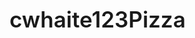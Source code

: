# cwhaite123Pizza
<!DOCTYPE html>
<html lang="en">
<head>
    <meta charset="UTF-8">
    <meta name="viewport" content="width=device-width, initial-scale=1.0">
    <title>Crust & Co</title>
    <style>
        @import url('https://fonts.googleapis.com/css2?family=Poppins:wght@300;400;600&display=swap');
        
        body {
            font-family: 'Poppins', sans-serif;
            line-height: 1.6;
            margin: 0;
            padding: 0;
            background-color: #f7f7f7;
            color: #4f0d0d;
        }
        header {
            background-color: #4f0d0d;
            color: white;
            padding: 1rem;
            text-align: center;
            box-shadow: 0 2px 4px rgba(0, 0, 0, 0.1);
        }
        h1 {
            margin: 0;
            font-size: 2.5em;
            font-weight: 600;
        }
        nav {
            background-color: #F39666;
            padding: 0.5rem;
            position: sticky;
            top: 0;
            z-index: 1000;
        }
        nav ul {
            list-style-type: none;
            padding: 0;
            margin: 0;
            display: flex;
            justify-content: center;
        }
        nav ul li {
            margin: 0 15px;
        }
        nav ul li a {
            color: white;
            text-decoration: none;
            font-weight: 600;
            padding: 5px 10px;
            border-radius: 5px;
            transition: background-color 0.3s;
        }
        nav ul li a:hover {
            background-color: rgba(255, 255, 255, 0.2);
        }
        .container {
            width: 90%;
            max-width: 1200px;
            margin: auto;
            padding: 20px;
        }
        .menu-item {
            background-color: white;
            border-radius: 10px;
            padding: 20px;
            margin-bottom: 20px;
            box-shadow: 0 4px 6px rgba(0, 0, 0, 0.1);
            transition: transform 0.3s;
        }
        .menu-item:hover {
            transform: translateY(-5px);
        }
        .menu-item h4 {
            color: #ff6b6b;
            margin-top: 0;
        }
        button {
            background-color: #4ecdc4;
            color: white;
            border: none;
            padding: 10px 15px;
            border-radius: 5px;
            cursor: pointer;
            transition: background-color 0.3s;
        }
        button:hover {
            background-color: #45b7aa;
        }
        .page {
            display: none;
            animation: fadeIn 0.5s;
        }
        .page.active {
            display: block;
        }
        @keyframes fadeIn {
            from { opacity: 0; }
            to { opacity: 1; }
        }
        #cart-icon {
            position: fixed;
            top: 20px;
            right: 20px;
            background-color: #ff6b6b;
            color: white;
            width: 50px;
            height: 50px;
            border-radius: 50%;
            display: flex;
            justify-content: center;
            align-items: center;
            cursor: pointer;
            z-index: 1001;
        }
        #cart-count {
            position: absolute;
            top: -5px;
            right: -5px;
            background-color: #4ecdc4;
            color: white;
            border-radius: 50%;
            width: 20px;
            height: 20px;
            display: flex;
            justify-content: center;
            align-items: center;
            font-size: 12px;
        }
        #checkout {
            position: fixed;
            top: 0;
            right: -300px;
            width: 300px;
            height: 100%;
            background-color: white;
            box-shadow: -2px 0 5px rgba(0, 0, 0, 0.1);
            transition: right 0.3s;
            z-index: 1002;
            padding: 20px;
            box-sizing: border-box;
            overflow-y: auto;
        }
        #checkout.active {
            right: 0;
        }
        #close-checkout {
            position: absolute;
            top: 10px;
            right: 10px;
            cursor: pointer;
            font-size: 20px;
        }
        form {
            margin-top: 20px;
        }
        input, select {
            width: 100%;
            padding: 10px;
            margin-bottom: 10px;
            border: 1px solid #ddd;
            border-radius: 5px;
        }
        input[type="submit"] {
            background-color: #4ecdc4;
            color: white;
            border: none;
            cursor: pointer;
            transition: background-color 0.3s;
        }
        input[type="submit"]:hover {
            background-color: #45b7aa;
        }
        /* Adding height to the image */
        img {
            height: 200px; /* Change to your desired height */
            width: auto; /* Maintain aspect ratio */
            display: block; /* Centering image when it's a block */
            margin: 20px auto; /* Centering the image with margin */
        }
    </style>
</head>
<body>
    <header>
        <h1>Crust & Co</h1>
    </header>
    <nav>
        <ul>
            <li><a onclick="showPage('home')">Home</a></li>
            <li><a onclick="showPage('menu')">Menu</a></li>
            <li><a onclick="showPage('info')">Store Info</a></li>
        </ul>
    </nav>

    <div id="cart-icon" onclick="toggleCheckout()">
        🛒
        <span id="cart-count">0</span>
    </div>

    <div id="checkout">
        <span id="close-checkout" onclick="toggleCheckout()">✖</span>
        <h2>Your Cart</h2>
        <ul id="cart-items"></ul>
        <p>Total: $<span id="cart-total">0</span></p>
        <form id="order-form">
            <h3>Order Details</h3>
            <input type="text" id="name" placeholder="Your Name" required>
            <input type="email" id="email" placeholder="Your Email" required>
            <input type="text" id="phone" placeholder="Your Phone Number" required>
            <input type="text" id="address" placeholder="Delivery Address">
            <select id="order-type" required>
                <option value="">Select Order Type</option>
                <option value="delivery">Delivery</option>
                <option value="pickup">Pickup</option>
            </select>
            <input type="submit" value="Place Order">
        </form>
    </div>

    <div class="container">
        <div id="home" class="page active">
            <h2>Welcome to Crust & Co</h2>
            <p>Indulge in our delicious pizzas, available for pickup and delivery. Each pie is crafted with the freshest ingredients and topped with a blend of mouthwatering cheeses, ensuring a symphony of flavors in every bite. Whether you prefer classic favorites like Margherita and Pepperoni, or you're feeling adventurous with our gourmet options like Truffle Mushroom and BBQ Chicken, there's something to tantalize every palate.</p>
        </div>

        <img src="gallery1.jpg"> 

        <div id="menu" class="page">
            <h2>Our Menu</h2>
            <div id="pizza-menu">
                <h3>Pizzas</h3>
                <div class="menu-item">
                    <h4>Margherita</h4>
                    <p>Classic tomato sauce, mozzarella, and basil</p>
                    <button onclick="addToCart('Margherita', 12)">Add to Cart - $12</button>
                </div>
                <div class="menu-item">
                    <h4>Pepperoni</h4>
                    <p>Tomato sauce, mozzarella, and pepperoni</p>
                    <button onclick="addToCart('Pepperoni', 14)">Add to Cart - $14</button>
                </div>
                <div class="menu-item">
                    <h4>Vegetarian</h4>
                    <p>Tomato sauce, mozzarella, bell peppers, onions, and mushrooms</p>
                    <button onclick="addToCart('Vegetarian', 13)">Add to Cart - $13</button>
                </div>
                <div class="menu-item">
                    <h4>Hawaiian</h4>
                    <p>Tomato sauce, mozzarella, ham, and pineapple</p>
                    <button onclick="addToCart('Hawaiian', 15)">Add to Cart - $15</button>
                </div>
                <div class="menu-item">
                    <h4>BBQ Chicken</h4>
                    <p>BBQ sauce, mozzarella, grilled chicken, and red onions</p>
                    <button onclick="addToCart('BBQ Chicken', 16)">Add to Cart - $16</button>
                </div>
                <div class="menu-item">
                    <h4>Supreme</h4>
                    <p>Tomato sauce, mozzarella, pepperoni, sausage, bell peppers, onions, and olives</p>
                    <button onclick="addToCart('Supreme', 17)">Add to Cart - $17</button>
                </div>
            </div>
            
            <div id="drinks-menu">
                <h3>Soft Drinks</h3>
                <div class="menu-item">
                    <h4>Cola</h4>
                    <button onclick="addToCart('Cola', 2)">Add to Cart - $2</button>
                </div>
                <div class="menu-item">
                    <h4>Lemon-Lime Soda</h4>
                    <button onclick="addToCart('Lemon-Lime Soda', 2)">Add to Cart - $2</button>
                </div>
                <div class="menu-item">
                    <h4>Orange Soda</h4>
                    <button onclick="addToCart('Orange Soda', 2)">Add to Cart - $2</button>
                </div>
            </div>
            
            <div id="special-menu">
                <h3>Special</h3>
                <div class="menu-item">
                    <h4>Family Meal Deal</h4>
                    <p>2 large pizzas, 4 soft drinks, and a dozen donuts</p>
                    <button onclick="addToCart('Family Meal Deal', 30)">Add to Cart - $30</button>
                </div>
            </div>
        </div>

        <div id="info" class="page">
            <h2>Store Information</h2>
            <p>Address: 123 Pizza Street, Pizzaville, PZ 12345</p>
            <p>Phone: (555) 123-4567</p>
            <p>Hours: Mon-Sun 11:00 AM - 10:00 PM</p>
        </div>
    </div>

    <script>
        let cart = [];
        
        function showPage(pageId) {
            document.querySelectorAll('.page').forEach(page => {
                page.classList.remove('active');
            });
            document.getElementById(pageId).classList.add('active');
        }
        
        function addToCart(item, price) {
            cart.push({item, price});
            updateCart();
            showCheckout();
        }
        
        function updateCart() {
            const cartItems = document.getElementById('cart-items');
            const cartTotal = document.getElementById('cart-total');
            const cartCount = document.getElementById('cart-count');
            
            cartItems.innerHTML = '';
            let total = 0;
            
            cart.forEach(item => {
                const li = document.createElement('li');
                li.textContent = `${item.item} - $${item.price}`;
                cartItems.appendChild(li);
                total += item.price;
            });
            
            cartTotal.textContent = total;
            cartCount.textContent = cart.length;
        }
        
        function toggleCheckout() {
            document.getElementById('checkout').classList.toggle('active');
        }
        
        function showCheckout() {
            document.getElementById('checkout').classList.add('active');
        }
        a
        document.getElementById('order-form').addEventListener('submit', function(e) {
            e.preventDefault();
            alert('Order placed successfully!');
            cart = [];
            updateCart();
            toggleCheckout();
        });
    </script>
</body>
</html>
